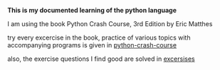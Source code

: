 **This is my documented learning of the python language**

I am using the book Python Crash Course, 3rd Edition by Eric Matthes

try every excercise in the book, practice of various topics with accompanying programs is given in [python-crash-course](/python-crash-course)

also, the exercise questions I find good are solved in [excersises](/excersises)
